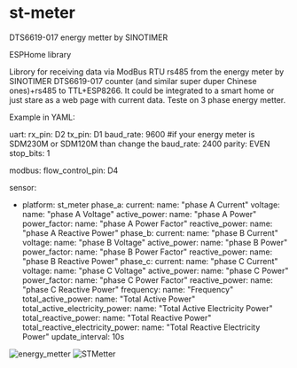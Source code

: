 # st-meter
DTS6619-017 energy metter by SINOTIMER

ESPHome library

Librory for receiving data via ModBus RTU rs485 from the energy meter by SINOTIMER DTS6619-017 counter (and similar super duper Chinese ones)+rs485 to TTL+ESP8266. 
It could be integrated to a smart home or just stare as a web page with current data.
Teste on 3 phase energy metter.

Example in YAML:

uart:
  rx_pin: D2
  tx_pin: D1
  baud_rate: 9600 #if your energy meter is SDM230M or SDM120M than change the baud_rate: 2400
  parity: EVEN
  stop_bits: 1

modbus:
  flow_control_pin: D4

sensor:
  - platform: st_meter
    phase_a:
      current:
        name: "phase A Current"
      voltage:
        name: "phase A Voltage"
      active_power:
        name: "phase A Power"
      power_factor:
        name: "phase A Power Factor"
      reactive_power:
        name: "phase A Reactive Power"
    phase_b:
      current:
        name: "phase B Current"
      voltage:
        name: "phase B Voltage"
      active_power:
        name: "phase B Power"
      power_factor:
        name: "phase B Power Factor"
      reactive_power:
        name: "phase B Reactive Power"
    phase_c:
      current:
        name: "phase C Current"
      voltage:
        name: "phase C Voltage"
      active_power:
        name: "phase C Power"
      power_factor:
        name: "phase C Power Factor"
      reactive_power:
        name: "phase C Reactive Power"
    frequency:
      name: "Frequency"
    total_active_power:
      name: "Total Active Power"
    total_active_electricity_power:
      name: "Total Active Electricity Power"
    total_reactive_power:
      name: "Total Reactive Power"
    total_reactive_electricity_power:
      name: "Total Reactive Electricity Power"
    update_interval: 10s

![energy_metter](https://user-images.githubusercontent.com/75520956/221355320-505307ea-e2f1-496f-99da-437b1421b627.jpg)
![STMetter](https://user-images.githubusercontent.com/75520956/221355321-ed0e3c2d-2868-4eba-8697-b4e419542620.jpg)

